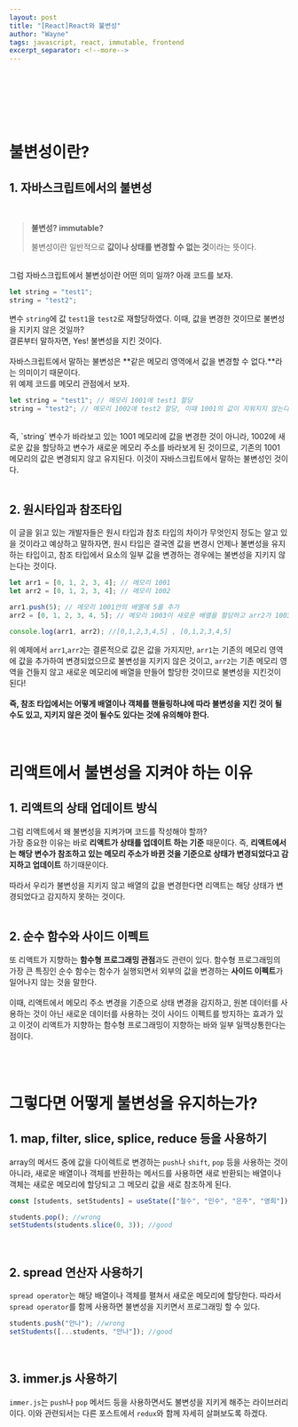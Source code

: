 ```yaml
---
layout: post
title: "[React]React와 불변성"
author: "Wayne"
tags: javascript, react, immutable, frontend
excerpt_separator: <!--more-->
---
```


<span style="color:rgba(0,0,0,0)">왜 배열이나 객체를 핸들링을 '그렇게' 해야하는가?</span>

<!--more-->

<br/><br/><br/>

# 불변성이란?

## 1. 자바스크립트에서의 불변성

<br/>

> **불변성? immutable?**
>
> 불변성이란 일반적으로 **값이나 상태를 변경할 수 없는 것**이라는 뜻이다.

<br/>
그럼 자바스크립트에서 불변성이란 어떤 의미 일까? 아래 코드를 보자.

```javascript
let string = "test1";
string = "test2";
```

변수 `string`에 값 `test1`을 `test2`로 재할당하였다. 이때, 값을 변경한 것이므로 불변성을 지키지 않은 것일까?<br/>
결론부터 말하자면, Yes! 불변성을 지킨 것이다. <br/><br/>자바스크립트에서 말하는 불변성은 **같은 메모리 영역에서 값을 변경할 수 없다.**라는 의미이기 때문이다.<br/>
위 예제 코드를 메모리 관점에서 보자.

```javascript
let string = "test1"; // 메모리 1001에 test1 할당
string = "test2"; // 메모리 1002에 test2 할당, 이때 1001의 값이 지워지지 않는다.
```

<br/>
즉, `string` 변수가 바라보고 있는 1001 메모리에 값을 변경한 것이 아니라, 1002에 새로운 값을 할당하고 변수가 새로운 메모리 주소를 바라보게 된 것이므로, 기존의 1001 메모리의 값은 변경되지 않고 유지된다.
이것이 자바스크립트에서 말하는 불변성인 것이다.
<br/><br/>

## 2. 원시타입과 참조타입

이 글을 읽고 있는 개발자들은 원시 타입과 참조 타입의 차이가 무엇인지 정도는 알고 있을 것이라고 예상하고 말하자면, 원시 타입은 결국엔 값을 변경시 언제나 불변성을 유지하는 타입이고,
참조 타입에서 요소의 일부 값을 변경하는 경우에는 불변성을 지키지 않는다는 것이다.

```javascript
let arr1 = [0, 1, 2, 3, 4]; // 메모리 1001
let arr2 = [0, 1, 2, 3, 4]; // 메모리 1002

arr1.push(5); // 메모리 1001안의 배열에 5를 추가
arr2 = [0, 1, 2, 3, 4, 5]; // 메모리 1003이 새로운 배열을 할당하고 arr2가 1003을 참조

console.log(arr1, arr2); //[0,1,2,3,4,5] , [0,1,2,3,4,5]
```

위 예제에서 `arr1`,`arr2`는 결론적으로 값은 값을 가지지만, `arr1`는 기존의 메모리 영역에 값을 추가하여 변경되었으므로 불변성을 지키지 않은 것이고, `arr2`는 기존 메모리 영역을 건들지 않고 새로운 메모리에 배열을 만들어 할당한 것이므로 불변성을 지킨것이 된다!
<br/> <br/>
**즉, 참조 타입에서는 어떻게 배열이나 객체를 핸들링하냐에 따라 불변성을 지킨 것이 될 수도 있고, 지키지 않은 것이 될수도 있다는 것에 유의해야 한다.**
<br/><br/><br/>

# 리액트에서 불변성을 지켜야 하는 이유

## 1. 리액트의 상태 업데이트 방식

그럼 리액트에서 왜 불변성을 지켜가며 코드를 작성해야 할까?<br/>
가장 중요한 이유는 바로 **리액트가 상태를 업데이트 하는 기준** 때문이다. 즉, **리액트에서는 해당 변수가 참조하고 있는 메모리 주소가 바뀐 것을 기준으로 상태가 변경되었다고 감지하고 업데이트** 하기때문이다.<br/><br/>
따라서 우리가 불변성을 지키지 않고 배열의 값을 변경한다면 리액트는 해당 상태가 변경되었다고 감지하지 못하는 것이다.
<br/><br/>

## 2. 순수 함수와 사이드 이펙트

또 리액트가 지향하는 **함수형 프로그래밍 관점**과도 관련이 있다. 함수형 프로그래밍의 가장 큰 특징인 순수 함수는 함수가 실행되면서 외부의 값을 변경하는 **사이드 이펙트**가 일어나지 않는 것을 말한다.<br/><br/>
이때, 리액트에서 메모리 주소 변경을 기준으로 상태 변경을 감지하고, 원본 데이터를 사용하는 것이 아닌 새로운 데이터를 사용하는 것이 사이드 이펙트를 방지하는 효과가 있고 이것이 리액트가 지향하는 함수형 프로그래밍이 지향하는 바와 일부 일맥상통한다는 점이다.<br/>
<br/><br/><br/>

# 그렇다면 어떻게 불변성을 유지하는가?

## 1. map, filter, slice, splice, reduce 등을 사용하기

array의 메서드 중에 값을 다이렉트로 변경하는 `push`나 `shift`, `pop` 등을 사용하는 것이 아니라, 새로운 배열이나 객체를 반환하는 메서드를 사용하면 새로 반환되는 배열이나 객체는 새로운 메모리에 할당되고 그 메모리 값을 새로 참조하게 된다.

```javascript
const [students, setStudents] = useState(["철수", "민수", "은주", "영희"]);

students.pop(); //wrong
setStudents(students.slice(0, 3)); //good
```

<br/>

## 2. spread 연산자 사용하기

`spread operator`는 해당 배열이나 객체를 펼쳐서 새로운 메모리에 할당한다. 따라서 `spread operator`를 함께 사용하면 불변성을 지키면서 프로그래밍 할 수 있다.

```javascript
students.push("안나"); //wrong
setStudents([...students, "안나"]); //good
```

<br/>

## 3. immer.js 사용하기

`immer.js`는 `push`나 `pop` 메서드 등을 사용하면서도 불변성을 지키게 해주는 라이브러리이다. 이와 관련되서는 다른 포스트에서 `redux`와 함께 자세히 살펴보도록 하겠다.
